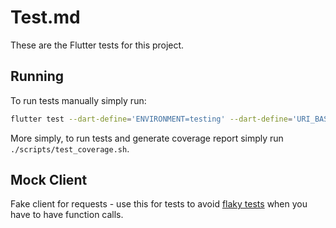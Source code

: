 # Test.md

These are the Flutter tests for this project.

## Running

To run tests manually simply run:

```bash
flutter test --dart-define='ENVIRONMENT=testing' --dart-define='URI_BASE=http://127.0.0.1:8000'
```

More simply, to run tests and generate coverage report simply run `./scripts/test_coverage.sh`.


## Mock Client

Fake client for requests - use this for tests to
avoid  [flaky tests](https://www.jetbrains.com/teamcity/ci-cd-guide/concepts/flaky-tests/) when you
have to have function calls.